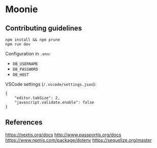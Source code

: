 # Moonie

## Contributing guidelines

```
npm install && npm prune
npm run dev
```

Configuration in `.env`:
* `DB_USERNAME`
* `DB_PASSWORD`
* `DB_HOST`

VSCode settings (`/.vscode/settings.json`):
```
{
    "editor.tabSize": 2,
    "javascript.validate.enable": false
}
```

## References

https://nextjs.org/docs
http://www.passportjs.org/docs
https://www.npmjs.com/package/dotenv
https://sequelize.org/master